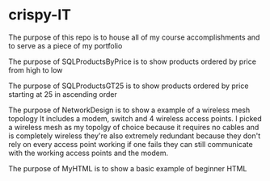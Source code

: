 # crispy-IT
The purpose of this repo is to house all of my course accomplishments and to serve as a piece of my portfolio 

The purpose of SQLProductsByPrice is to show products ordered by price from high to low

The purpose of SQLProductsGT25 is to show products ordered by price starting at 25 in ascending order

The purpose of NetworkDesign is to show a example of a wireless mesh topology It includes a modem, switch and 4 wireless access points. I picked a wireless mesh as my topolgy of choice because it requires no cables and is completely wireless they're also extremely redundant because they don't rely on every access point working if one fails they can still communicate with the working access points and the modem.

The purpose of MyHTML is to show a basic example of beginner HTML
